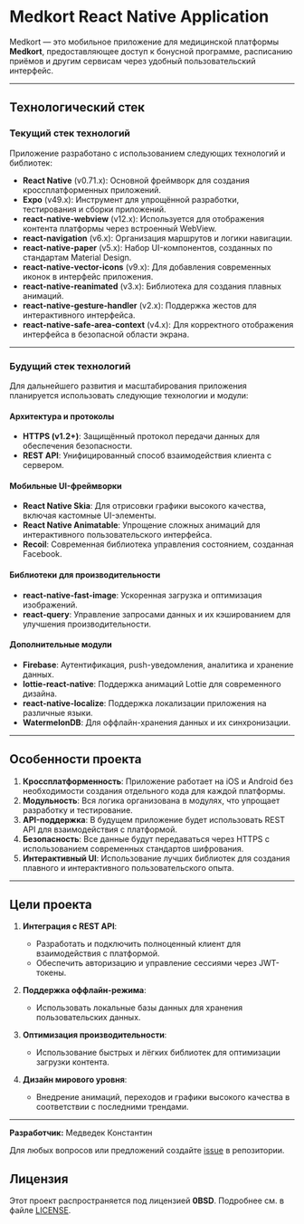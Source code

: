 # Medkort React Native Application

Medkort — это мобильное приложение для медицинской платформы **Medkort**, предоставляющее доступ к бонусной программе, расписанию приёмов и другим сервисам через удобный пользовательский интерфейс.

---

## Технологический стек

### **Текущий стек технологий**
Приложение разработано с использованием следующих технологий и библиотек:

- **React Native** (v0.71.x): Основной фреймворк для создания кроссплатформенных приложений.
- **Expo** (v49.x): Инструмент для упрощённой разработки, тестирования и сборки приложений.
- **react-native-webview** (v12.x): Используется для отображения контента платформы через встроенный WebView.
- **react-navigation** (v6.x): Организация маршрутов и логики навигации.
- **react-native-paper** (v5.x): Набор UI-компонентов, созданных по стандартам Material Design.
- **react-native-vector-icons** (v9.x): Для добавления современных иконок в интерфейс приложения.
- **react-native-reanimated** (v3.x): Библиотека для создания плавных анимаций.
- **react-native-gesture-handler** (v2.x): Поддержка жестов для интерактивного интерфейса.
- **react-native-safe-area-context** (v4.x): Для корректного отображения интерфейса в безопасной области экрана.

---

### **Будущий стек технологий**
Для дальнейшего развития и масштабирования приложения планируется использовать следующие технологии и модули:

#### **Архитектура и протоколы**
- **HTTPS (v1.2+)**: Защищённый протокол передачи данных для обеспечения безопасности.
- **REST API**: Унифицированный способ взаимодействия клиента с сервером.

#### **Мобильные UI-фреймворки**
- **React Native Skia**: Для отрисовки графики высокого качества, включая кастомные UI-элементы.
- **React Native Animatable**: Упрощение сложных анимаций для интерактивного пользовательского интерфейса.
- **Recoil**: Современная библиотека управления состоянием, созданная Facebook.

#### **Библиотеки для производительности**
- **react-native-fast-image**: Ускоренная загрузка и оптимизация изображений.
- **react-query**: Управление запросами данных и их кэшированием для улучшения производительности.

#### **Дополнительные модули**
- **Firebase**: Аутентификация, push-уведомления, аналитика и хранение данных.
- **lottie-react-native**: Поддержка анимаций Lottie для современного дизайна.
- **react-native-localize**: Поддержка локализации приложения на различные языки.
- **WatermelonDB**: Для оффлайн-хранения данных и их синхронизации.

---

## Особенности проекта

1. **Кроссплатформенность**: Приложение работает на iOS и Android без необходимости создания отдельного кода для каждой платформы.
2. **Модульность**: Вся логика организована в модулях, что упрощает разработку и тестирование.
3. **API-поддержка**: В будущем приложение будет использовать REST API для взаимодействия с платформой.
4. **Безопасность**: Все данные будут передаваться через HTTPS с использованием современных стандартов шифрования.
5. **Интерактивный UI**: Использование лучших библиотек для создания плавного и интерактивного пользовательского опыта.

---

## Цели проекта

1. **Интеграция с REST API**:
   - Разработать и подключить полноценный клиент для взаимодействия с платформой.
   - Обеспечить авторизацию и управление сессиями через JWT-токены.
   
2. **Поддержка оффлайн-режима**:
   - Использовать локальные базы данных для хранения пользовательских данных.

3. **Оптимизация производительности**:
   - Использование быстрых и лёгких библиотек для оптимизации загрузки контента.

4. **Дизайн мирового уровня**:
   - Внедрение анимаций, переходов и графики высокого качества в соответствии с последними трендами.

---

**Разработчик:** Медведек Константин

Для любых вопросов или предложений создайте [issue](https://github.com/GODAOSOFTWARE/medkort_react_native/issues) в репозитории.

## Лицензия

Этот проект распространяется под лицензией **0BSD**. Подробнее см. в файле [LICENSE](./LICENSE).
